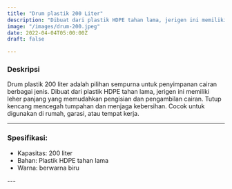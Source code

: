 ```yaml
---
title: "Drum plastik 200 Liter"
description: "Dibuat dari plastik HDPE tahan lama, jerigen ini memiliki leher panjang yang memudahkan pengisian dan pengambilan cairan. Tutup kencang mencegah tumpahan dan menjaga kebersihan. Cocok untuk digunakan di rumah, garasi, atau tempat kerja."
image: "/images/drum-200.jpeg"
date: 2022-04-04T05:00:00Z
draft: false

---
```

<h3>
  Deskripsi
</h3>
<p>
 Drum plastik 200 liter adalah pilihan sempurna untuk penyimpanan cairan berbagai jenis. Dibuat dari plastik HDPE tahan lama, jerigen ini memiliki leher panjang yang memudahkan pengisian dan pengambilan cairan. Tutup kencang mencegah tumpahan dan menjaga kebersihan. Cocok untuk digunakan di rumah, garasi, atau tempat kerja.
</p>

---

<h3>
  Spesifikasi:
</h3>
<ul>
  <li>Kapasitas: 200 liter</li>
  <li>Bahan: Plastik HDPE tahan lama</li>
  <li>Warna: berwarna biru</li> 
</ul>
---